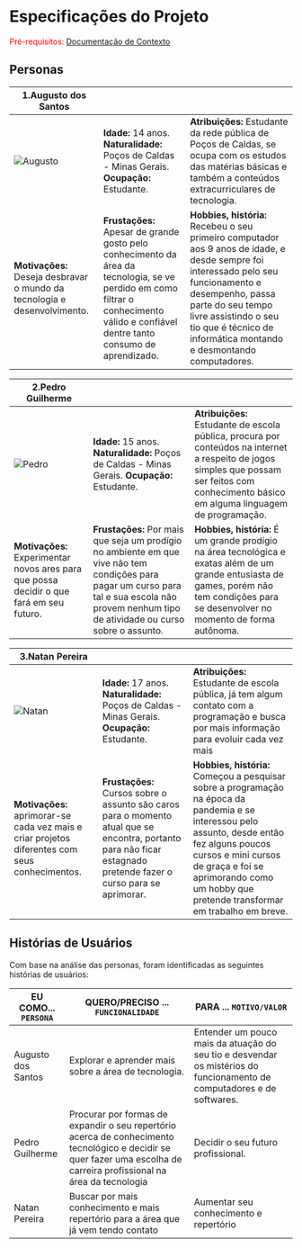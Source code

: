 # Especificações do Projeto

<span style="color:red">Pré-requisitos: <a href="1-Documentação de Contexto.md"> Documentação de Contexto</a></span>

## Personas

|**1.Augusto dos Santos**|           |                             | 
|-------------------|-----------|-----------------------------|
![Augusto](https://github.com/ICEI-PUC-Minas-PPC-CC/ppc-cc-2023-2-ment2-manha-cursoprogramacao/assets/142806753/573f8051-e607-48c6-930f-f97007751b87)|**Idade:** 14 anos. **Naturalidade:** Poços de Caldas - Minas Gerais. **Ocupação:** Estudante.       |**Atribuições:** Estudante da rede pública de Poços de Caldas, se ocupa com os estudos das matérias básicas e também a conteúdos extracurriculares de tecnologia. 
|**Motivações:** Deseja desbravar o mundo da tecnologia e desenvolvimento.  |**Frustações:** Apesar de grande gosto pelo conhecimento da área da tecnologia, se ve perdido em como filtrar o conhecimento válido e confiável dentre tanto consumo de aprendizado.   |**Hobbies, história:** Recebeu o seu primeiro computador aos 9 anos de idade, e desde sempre foi interessado pelo seu funcionamento e desempenho, passa parte do seu tempo livre assistindo o seu tio que é técnico de informática montando e desmontando computadores.


|**2.Pedro Guilherme**|           |                             | 
|-------------------|-----------|-----------------------------|
![Pedro](https://github.com/ICEI-PUC-Minas-PPC-CC/ppc-cc-2023-2-ment2-manha-cursoprogramacao/assets/142806753/c5bc956c-8372-4d05-9f96-de7ab0203721)|**Idade:** 15 anos. **Naturalidade:** Poços de Caldas - Minas Gerais. **Ocupação:** Estudante.       |**Atribuições:** Estudante de escola pública, procura por conteúdos na internet a respeito de jogos simples que possam ser feitos com conhecimento básico em alguma linguagem de programação. 
|**Motivações:** Experimentar novos ares para que possa decidir o que fará em seu futuro.  |**Frustações:** Por mais que seja um prodígio no ambiente em que vive não tem condições para pagar um curso para tal e sua escola não provem nenhum tipo de atividade ou curso sobre o assunto.   |**Hobbies, história:** É um grande prodígio na área tecnológica e exatas além de um grande entusiasta de games, porém não tem condições para se desenvolver no momento de forma autônoma.

|**3.Natan Pereira**|           |                             | 
|-------------------|-----------|-----------------------------|
![Natan](https://github.com/ICEI-PUC-Minas-PPC-CC/ppc-cc-2023-2-ment2-manha-cursoprogramacao/assets/142806753/143931a8-ac7d-4f37-b436-0136d7c9a8af)|**Idade:** 17 anos. **Naturalidade:** Poços de Caldas - Minas Gerais. **Ocupação:** Estudante.       |**Atribuições:** Estudante de escola pública, já tem algum contato com a programação e busca por mais informação para evoluir cada vez mais
|**Motivações:** aprimorar-se cada vez mais e criar projetos diferentes com seus conhecimentos.  |**Frustações:** Cursos sobre o assunto são caros para o momento atual que se encontra, portanto para não ficar estagnado pretende fazer o curso para se aprimorar.   |**Hobbies, história:** Começou a pesquisar sobre a programação na época da pandemia e se interessou pelo assunto, desde então fez alguns poucos cursos e mini cursos de graça e foi se aprimorando como um hobby que pretende transformar em trabalho em breve.

## Histórias de Usuários

Com base na análise das personas, foram identificadas as seguintes histórias de usuários:

|EU COMO... `PERSONA`| QUERO/PRECISO ... `FUNCIONALIDADE` |PARA ... `MOTIVO/VALOR`                 |
|--------------------|------------------------------------|----------------------------------------|
|Augusto dos Santos | Explorar e aprender mais sobre a área de tecnologia. | Entender um pouco mais da atuação do seu tio e desvendar os mistérios do funcionamento de computadores e de softwares. |
|Pedro Guilherme | Procurar por formas de expandir o seu repertório acerca de conhecimento tecnológico e decidir se quer fazer uma escolha de carreira profissional na área da tecnologia | Decidir o seu futuro profissional. |
|Natan Pereira | Buscar por mais conhecimento e mais repertório para a área que já vem tendo contato | Aumentar seu conhecimento e repertório |

